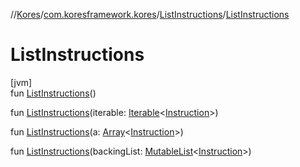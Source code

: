 //[Kores](../../../index.md)/[com.koresframework.kores](../index.md)/[ListInstructions](index.md)/[ListInstructions](-list-instructions.md)

# ListInstructions

[jvm]\
fun [ListInstructions](-list-instructions.md)()

fun [ListInstructions](-list-instructions.md)(iterable: [Iterable](https://kotlinlang.org/api/latest/jvm/stdlib/kotlin.collections/-iterable/index.html)<[Instruction](../-instruction/index.md)>)

fun [ListInstructions](-list-instructions.md)(a: [Array](https://kotlinlang.org/api/latest/jvm/stdlib/kotlin/-array/index.html)<[Instruction](../-instruction/index.md)>)

fun [ListInstructions](-list-instructions.md)(backingList: [MutableList](https://kotlinlang.org/api/latest/jvm/stdlib/kotlin.collections/-mutable-list/index.html)<[Instruction](../-instruction/index.md)>)
